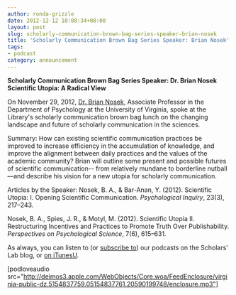 ```yaml
---
author: ronda-grizzle
date: 2012-12-12 10:08:34+00:00
layout: post
slug: scholarly-communication-brown-bag-series-speaker-brian-nosek
title: 'Scholarly Communication Brown Bag Series Speaker: Brian Nosek'
tags:
- podcast
category: announcement
---
```


**Scholarly Communication Brown Bag Series Speaker: Dr. Brian Nosek**
**Scientific Utopia: A Radical View**

On November 29, 2012, [Dr. Brian Nosek](http://projectimplicit.net/nosek/), Associate Professor in the Department of Psychology at the University of Virginia, spoke at the Library's scholarly communication brown bag lunch on the changing landscape and future of scholarly communication in the sciences.

Summary:
How can existing scientific communication practices be improved to increase efficiency in the accumulation of knowledge, and improve the alignment between daily practices and the values of the academic community? Brian will outline some present and possible futures of scientific communication-- from relatively mundane to borderline nutball&mdash;and describe his vision for a new utopia for scholarly communication.

Articles by the Speaker:
Nosek, B. A., & Bar-Anan, Y. (2012). Scientific Utopia: I. Opening Scientific Communication. _Psychological Inquiry_, 23(3), 217–243.

Nosek, B. A., Spies, J. R., & Motyl, M. (2012). Scientific Utopia II. Restructuring Incentives and Practices to Promote Truth Over Publishability. _Perspectives on Psychological Science_, 7(6), 615–631.

As always, you can listen to (or [subscribe to](https://scholarslab.org/category/podcasts/)) our podcasts on the Scholars' Lab blog, or [on iTunesU](http://itunes.apple.com/us/itunes-u/scholars-lab-speaker-series/id401906619).

[podloveaudio src="http://deimos3.apple.com/WebObjects/Core.woa/FeedEnclosure/virginia-public-dz.5154837759.05154837761.20590199748/enclosure.mp3"]
